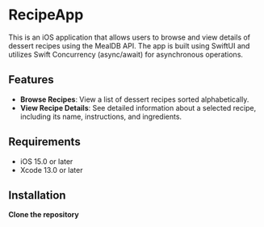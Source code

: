 # RecipeApp

This is an iOS application that allows users to browse and view details of dessert recipes using the MealDB API. The app is built using SwiftUI and utilizes Swift Concurrency (async/await) for asynchronous operations.

## Features

- **Browse Recipes**: View a list of dessert recipes sorted alphabetically.
- **View Recipe Details**: See detailed information about a selected recipe, including its name, instructions, and ingredients.

## Requirements

- iOS 15.0 or later
- Xcode 13.0 or later

## Installation
**Clone the repository**

  
